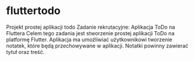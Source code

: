 # fluttertodo
Projekt prostej aplikacji todo
Zadanie rekrutacyjne: Aplikacja ToDo na Fluttera
Celem tego zadania jest stworzenie prostej aplikacji ToDo na platformę Flutter.
Aplikacja ma umożliwiać użytkownikowi tworzenie notatek, które będą
przechowywane w aplikacji. Notatki powinny zawierać tytuł oraz treść.
